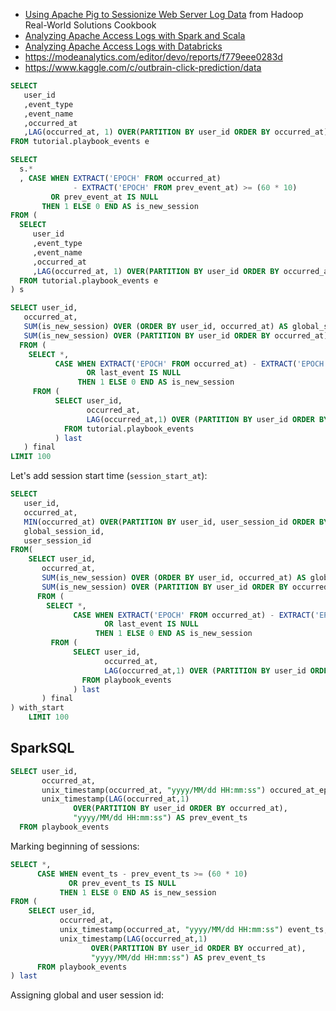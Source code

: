 



* [Using Apache Pig to Sessionize Web Server Log Data](https://www.oreilly.com/library/view/hadoop-real-world-solutions/9781849519120/ch03s05.html) from Hadoop Real-World Solutions Cookbook
* [Analyzing Apache Access Logs with Spark and Scala](https://alvinalexander.com/scala/analyzing-apache-access-logs-files-spark-scala) 
* [Analyzing Apache Access Logs with Databricks](https://databricks.com/blog/2015/04/21/analyzing-apache-access-logs-with-databricks-cloud.html) 
* https://modeanalytics.com/editor/devo/reports/f779eee0283d
* https://www.kaggle.com/c/outbrain-click-prediction/data









```sql
SELECT
   user_id
   ,event_type
   ,event_name
   ,occurred_at
   ,LAG(occurred_at, 1) OVER(PARTITION BY user_id ORDER BY occurred_at)   prev_event_at
FROM tutorial.playbook_events e
```



```sql
SELECT
  s.*
  , CASE WHEN EXTRACT('EPOCH' FROM occurred_at)
              - EXTRACT('EPOCH' FROM prev_event_at) >= (60 * 10)
         OR prev_event_at IS NULL
       THEN 1 ELSE 0 END AS is_new_session
FROM (
  SELECT
     user_id
     ,event_type
     ,event_name
     ,occurred_at
     ,LAG(occurred_at, 1) OVER(PARTITION BY user_id ORDER BY occurred_at)   prev_event_at
  FROM tutorial.playbook_events e
) s
```



```sql
SELECT user_id,
   occurred_at,
   SUM(is_new_session) OVER (ORDER BY user_id, occurred_at) AS global_session_id,
   SUM(is_new_session) OVER (PARTITION BY user_id ORDER BY occurred_at) AS user_session_id
  FROM (
    SELECT *,
          CASE WHEN EXTRACT('EPOCH' FROM occurred_at) - EXTRACT('EPOCH' FROM last_event) >= (60 * 10) 
                 OR last_event IS NULL 
               THEN 1 ELSE 0 END AS is_new_session
     FROM (
          SELECT user_id,
                 occurred_at,
                 LAG(occurred_at,1) OVER (PARTITION BY user_id ORDER BY occurred_at) AS last_event
            FROM tutorial.playbook_events
          ) last
   ) final
LIMIT 100
```



Let's add session start time (`session_start_at`):

```sql
SELECT
   user_id,
   occurred_at,
   MIN(occurred_at) OVER(PARTITION BY user_id, user_session_id ORDER BY occurred_at) AS session_start_at,
   global_session_id,
   user_session_id
FROM(
    SELECT user_id,
       occurred_at,
       SUM(is_new_session) OVER (ORDER BY user_id, occurred_at) AS global_session_id,
       SUM(is_new_session) OVER (PARTITION BY user_id ORDER BY occurred_at) AS user_session_id
      FROM (
        SELECT *,
              CASE WHEN EXTRACT('EPOCH' FROM occurred_at) - EXTRACT('EPOCH' FROM last_event) >= (60 * 10) 
                     OR last_event IS NULL 
                   THEN 1 ELSE 0 END AS is_new_session
         FROM (
              SELECT user_id,
                     occurred_at,
                     LAG(occurred_at,1) OVER (PARTITION BY user_id ORDER BY occurred_at) AS last_event
                FROM playbook_events
              ) last
       ) final
) with_start
    LIMIT 100
```



## SparkSQL

```sql
SELECT user_id,
       occurred_at,
       unix_timestamp(occurred_at, "yyyy/MM/dd HH:mm:ss") occured_at_epoch,
       unix_timestamp(LAG(occurred_at,1) 
              OVER(PARTITION BY user_id ORDER BY occurred_at),
              "yyyy/MM/dd HH:mm:ss") AS prev_event_ts
  FROM playbook_events
```



Marking beginning of sessions:

```sql
SELECT *,
      CASE WHEN event_ts - prev_event_ts >= (60 * 10) 
             OR prev_event_ts IS NULL 
           THEN 1 ELSE 0 END AS is_new_session
FROM (
    SELECT user_id,
           occurred_at,
           unix_timestamp(occurred_at, "yyyy/MM/dd HH:mm:ss") event_ts,
           unix_timestamp(LAG(occurred_at,1) 
                  OVER(PARTITION BY user_id ORDER BY occurred_at),
                  "yyyy/MM/dd HH:mm:ss") AS prev_event_ts
      FROM playbook_events
) last
```



Assigning global and user session id:



